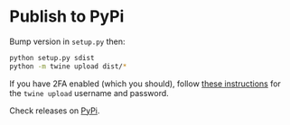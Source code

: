 
# Publish to PyPi

Bump version in `setup.py` then:
```bash
python setup.py sdist
python -m twine upload dist/*
```
If you have 2FA enabled (which you should), follow [these instructions](https://pypi.org/help/#apitoken) for the `twine upload` username and password.

Check releases on [PyPi](https://pypi.org/project/cohere-sagemaker/#history).
